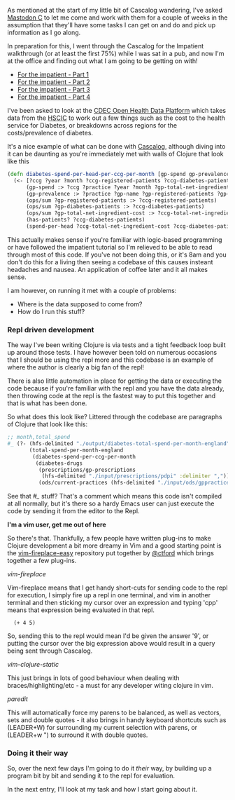 As mentioned at the start of my little bit of Cascalog wandering, I've asked [Mastodon C](https://www.mastodonc.com/) to let me come and work with them for a couple of weeks in the assumption that they'll have some tasks I can get on and do and pick up information as I go along.

In preparation for this, I went through the Cascalog for the Impatient walkthrough (or at least the first 75%) while I was sat in a pub, and now I'm at the office and finding out what I am going to be getting on with!

- [For the impatient - Part 1](/entries/impatiently-learning-cascalog---part-1.html)
- [For the impatient - Part 2](/entries/impatiently-learning-cascalog---part-2.html)
- [For the impatient - Part 3](/entries/impatiently-learning-cascalog---part-3.html)
- [For the impatient - Part 4](/entries/impatiently-learning-cascalog---part-4.html)

I've been asked to look at the [CDEC Open Health Data Platform](http://openhealthdata.cdehub.org/) which takes data from the [HSCIC](http://www.hscic.gov.uk/) to work out a few things such as the cost to the health service for Diabetes, or breakdowns across regions for the costs/prevalence of diabetes.

It's a nice example of what can be done with [Cascalog](https://github.com/nathanmarz/cascalog), although diving into it can be daunting as you're immediately met with walls of Clojure that look like this

```clojure
(defn diabetes-spend-per-head-per-ccg-per-month [gp-spend gp-prevalence]
  (<- [?ccg ?year ?month ?ccg-registered-patients ?ccg-diabetes-patients ?ccg-total-net-ingredient-cost ?spend-per-head]
      (gp-spend :> ?ccg ?practice ?year ?month ?gp-total-net-ingredient-cost)
      (gp-prevalence :> ?practice ?gp-name ?gp-registered-patients ?gp-diabetes-patients ?gp-prevalence)
      (ops/sum ?gp-registered-patients :> ?ccg-registered-patients)
      (ops/sum ?gp-diabetes-patients :> ?ccg-diabetes-patients)
      (ops/sum ?gp-total-net-ingredient-cost :> ?ccg-total-net-ingredient-cost)
      (has-patients? ?ccg-diabetes-patients)
      (spend-per-head ?ccg-total-net-ingredient-cost ?ccg-diabetes-patients :> ?spend-per-head)))
```

This actually makes sense if you're familiar with logic-based programming or have followed the impatient tutorial so I'm relieved to be able to read through most of this code. If you've not been doing this, or it's 8am and you don't do this for a living then seeing a codebase of this causes insteant headaches and nausea. An application of coffee later and it all makes sense.

I am however, on running it met with a couple of problems:

- Where is the data supposed to come from?
- How do I run this stuff?

### Repl driven development

The way I've been writing Clojure is via tests and a tight feedback loop built up around those tests. I have however been told on numerous occasions that I should be using the repl more and this codebase is an example of where the author is clearly a big fan of the repl!

There is also little automation in place for getting the data or executing the code because if you're familiar with the repl and you have the data already, then throwing code at the repl is the fastest way to put this together and that is what has been done.

So what does this look like? Littered through the codebase are paragraphs of Clojure that look like this:

```clojure
;; month,total_spend
#_ (?- (hfs-delimited "./output/diabetes-total-spend-per-month-england" :delimiter "," :sinkmode :replace)
       (total-spend-per-month-england
        (diabetes-spend-per-ccg-per-month
         (diabetes-drugs
          (prescriptions/gp-prescriptions
           (hfs-delimited "./input/prescriptions/pdpi" :delimiter ","))
          (ods/current-practices (hfs-delimited "./input/ods/gppractice/epraccur.csv" :delimiter ","))))))
```

See that *#_* stuff? That's a comment which means this code isn't compiled at all normally, but it's there so a hardy Emacs user can just execute the code by sending it from the editor to the Repl.

**I'm a vim user, get me out of here**

So there's that.  Thankfully, a few people have written plug-ins to make Clojure development a bit more dreamy in Vim and a good starting point is the [vim-fireplace-easy](https://github.com/ctford/vim-fireplace-easy/) repository put together by [@ctford](https://twitter.com/ctford) which brings together a few plug-ins.

*vim-fireplace*

Vim-fireplace means that I get handy short-cuts for sending code to the repl for execution, I simply fire up a repl in one terminal, and vim in another terminal and then sticking my cursor over an expression and typing 'cpp' means that expression being evaluated in that repl.

```
  (+ 4 5)
```

So, sending this to the repl would mean I'd be given the answer '9', or putting the cursor over the big expression above would result in a query being sent through Cascalog.

*vim-clojure-static*

This just brings in lots of good behaviour when dealing with braces/highlighting/etc - a must for any developer witing clojure in vim.

*paredit*

This will automatically force my parens to be balanced, as well as vectors, sets and double quotes - it also brings in handy keyboard shortcuts such as (LEADER+W) for surrounding my current selection with parens, or (LEADER+w ") to surround it with double quotes.

### Doing it their way

So, over the next few days I'm going to do it *their* way, by building up a program bit by bit and sending it to the repl for evaluation. 

In the next entry, I'll look at my task and how I start going about it.
